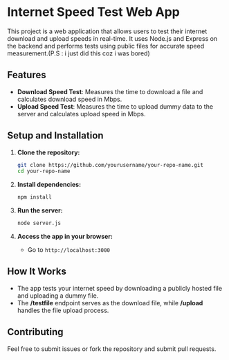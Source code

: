 # Internet Speed Test Web App

This project is a web application that allows users to test their internet download and upload speeds in real-time. It uses Node.js and Express on the backend and performs tests using public files for accurate speed measurement.(P.S : i just did this coz i was bored)

## Features
- **Download Speed Test**: Measures the time to download a file and calculates download speed in Mbps.
- **Upload Speed Test**: Measures the time to upload dummy data to the server and calculates upload speed in Mbps.

## Setup and Installation

1. **Clone the repository:**
    ```bash
    git clone https://github.com/yourusername/your-repo-name.git
    cd your-repo-name
    ```

2. **Install dependencies:**
    ```bash
    npm install
    ```

3. **Run the server:**
    ```bash
    node server.js
    ```

4. **Access the app in your browser:**
    - Go to `http://localhost:3000`

## How It Works

- The app tests your internet speed by downloading a publicly hosted file and uploading a dummy file.
- The **/testfile** endpoint serves as the download file, while **/upload** handles the file upload process.

## Contributing

Feel free to submit issues or fork the repository and submit pull requests.


